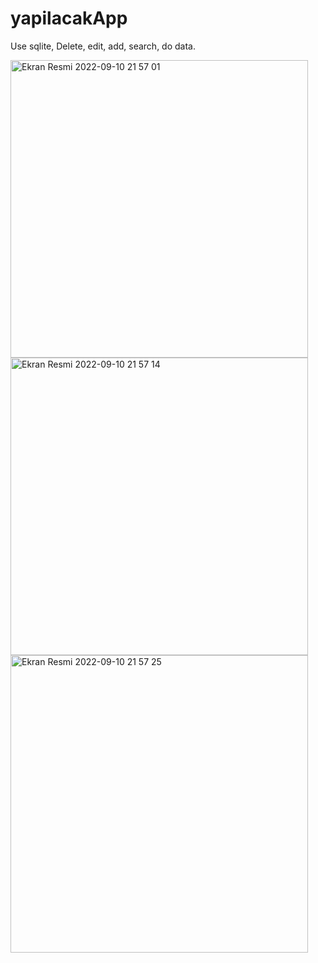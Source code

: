 # yapilacakApp
Use sqlite, 
Delete, edit, add, search, do data.

<img width="476" alt="Ekran Resmi 2022-09-10 21 57 01" src="https://user-images.githubusercontent.com/53395371/189497968-f0d0e346-5fc8-4f6a-81a5-ca839d3a8930.png"><img width="476" alt="Ekran Resmi 2022-09-10 21 57 14" src="https://user-images.githubusercontent.com/53395371/189497970-5f8904d3-2801-4784-8b92-aad13a586c37.png">
<img width="476" alt="Ekran Resmi 2022-09-10 21 57 25" src="https://user-images.githubusercontent.com/53395371/189497971-2cb5e39f-0a2f-4f86-91ad-53c6b98708c7.png">
